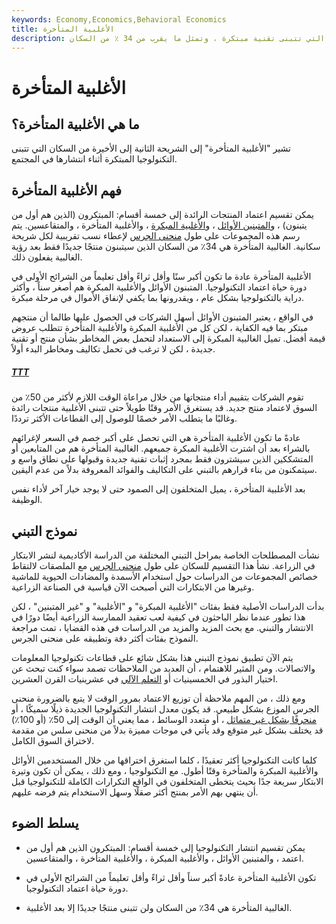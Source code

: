 ```yaml
---
keywords: Economy,Economics,Behavioral Economics
title: الأغلبية المتأخرة
description: تشير الأغلبية المتأخرة إلى الشريحة الثانية إلى الأخيرة من السكان التي تتبنى تقنية مبتكرة ، وتمثل ما يقرب من 34 ٪ من السكان.
---
```


# الأغلبية المتأخرة
## ما هي الأغلبية المتأخرة؟

تشير "الأغلبية المتأخرة" إلى الشريحة الثانية إلى الأخيرة من السكان التي تتبنى التكنولوجيا المبتكرة أثناء انتشارها في المجتمع.

## فهم الأغلبية المتأخرة

يمكن تقسيم اعتماد المنتجات الرائدة إلى خمسة أقسام: المبتكرون (الذين هم أول من يتبنون) ، [والمتبنين الأوائل](/early-adopter) ، [والأغلبية المبكرة](/early-majority) ، والأغلبية المتأخرة ، والمتقاعسين. يتم رسم هذه المجموعات على طول [منحنى الجرس](/bell-curve) لإعطاء نسب تقريبية لكل شريحة سكانية. الغالبية المتأخرة هي 34٪ من السكان الذين سيتبنون منتجًا جديدًا فقط بعد رؤية الغالبية يفعلون ذلك.

الأغلبية المتأخرة عادة ما تكون أكبر سنًا وأقل ثراءً وأقل تعليماً من الشرائح الأولى في دورة حياة اعتماد التكنولوجيا. المتبنون الأوائل والأغلبية المبكرة هم أصغر سناً ، وأكثر دراية بالتكنولوجيا بشكل عام ، ويقدرونها بما يكفي لإنفاق الأموال في مرحلة مبكرة.

في الواقع ، يعتبر المتبنون الأوائل أسهل الشركات في الحصول عليها طالما أن منتجهم مبتكر بما فيه الكفاية ، لكن كل من الأغلبية المبكرة والأغلبية المتأخرة تتطلب عروض قيمة أفضل. تميل الغالبية المبكرة إلى الاستعداد لتحمل بعض المخاطر بشأن منتج أو تقنية جديدة ، لكن لا ترغب في تحمل تكاليف ومخاطر البدء أولاً.

<h5> <a href=""> TTT </a> </h5>

تقوم الشركات بتقييم أداء منتجاتها من خلال مراعاة الوقت اللازم لأكثر من 50٪ من السوق لاعتماد منتج جديد. قد يستغرق الأمر وقتًا طويلاً حتى تتبنى الأغلبية منتجات رائدة وغالبًا ما يتطلب الأمر خصمًا للوصول إلى القطاعات الأكثر ترددًا.

عادةً ما تكون الأغلبية المتأخرة هي التي تحصل على أكبر خصم في السعر لإغرائهم بالشراء بعد أن اشترت الأغلبية المبكرة جميعهم. الغالبية المتأخرة هم من المتابعين أو المتشككين الذين سيشترون فقط بمجرد إثبات تقنية جديدة وقبولها على نطاق واسع و سيتمكنون من بناء قرارهم بالتبني على التكاليف والفوائد المعروفة بدلاً من عدم اليقين.

بعد الأغلبية المتأخرة ، يميل المتخلفون إلى الصمود حتى لا يوجد خيار آخر لأداء نفس الوظيفة.

## نموذج التبني

نشأت المصطلحات الخاصة بمراحل التبني المختلفة من الدراسة الأكاديمية لنشر الابتكار في الزراعة. نشأ هذا التقسيم للسكان على طول [منحنى الجرس](/bell-curve) مع الملصقات لالتقاط خصائص المجموعات من الدراسات حول استخدام الأسمدة والمضادات الحيوية للماشية وغيرها من الابتكارات التي أصبحت الآن قياسية في الصناعة الزراعية.

بدأت الدراسات الأصلية فقط بفئات "الأغلبية المبكرة" و "الأغلبية" و "غير المتبنين" ، لكن هذا تطور عندما نظر الباحثون في كيفية لعب تعقيد الممارسة الزراعية أيضًا دورًا في الانتشار والتبني. مع بحث المزيد والمزيد من الدراسات في هذه القضايا ، تمت مراجعة النموذج بفئات أكثر دقة وتطبيقه على منحنى الجرس.

يتم الآن تطبيق نموذج التبني هذا بشكل شائع على قطاعات تكنولوجيا المعلومات والاتصالات. ومن المثير للاهتمام ، أن العديد من الملاحظات تصمد سواء كنت تبحث عن اختيار البذور في الخمسينيات أو [التعلم الآلي](/machine-learning) في عشرينيات القرن العشرين.

ومع ذلك ، من المهم ملاحظة أن توزيع الاعتماد بمرور الوقت لا يتبع بالضرورة منحنى الجرس الموزع بشكل طبيعي. قد يكون معدل انتشار التكنولوجيا الجديدة ذيلًا سميكًا ، أو [منحرفًا بشكل غير متماثل](/asymmetrical-distribution) ، أو متعدد الوسائط ، مما يعني أن الوقت إلى 50٪ (أو 100٪) قد يختلف بشكل غير متوقع وقد يأتي في موجات مميزة بدلاً من منحنى سلس من مقدمة لاختراق السوق الكامل.

كلما كانت التكنولوجيا أكثر تعقيدًا ، كلما استغرق اختراقها من خلال المستخدمين الأوائل والأغلبية المبكرة والمتأخرة وقتًا أطول. مع التكنولوجيا ، ومع ذلك ، يمكن أن تكون وتيرة الابتكار سريعة جدًا بحيث يتخطى المتخلفون في الواقع التكرارات الكاملة للتكنولوجيا قبل أن ينتهي بهم الأمر بمنتج أكثر صقلًا وسهل الاستخدام يتم فرضه عليهم.

## يسلط الضوء

- يمكن تقسيم انتشار التكنولوجيا إلى خمسة أقسام: المبتكرون الذين هم أول من اعتمد ، والمتبنين الأوائل ، والأغلبية المبكرة ، والأغلبية المتأخرة ، والمتقاعسين.

- تكون الأغلبية المتأخرة عادةً أكبر سناً وأقل ثراءً وأقل تعليماً من الشرائح الأولى في دورة حياة اعتماد التكنولوجيا.

- الغالبية المتأخرة هي 34٪ من السكان ولن تتبنى منتجًا جديدًا إلا بعد الأغلبية.

